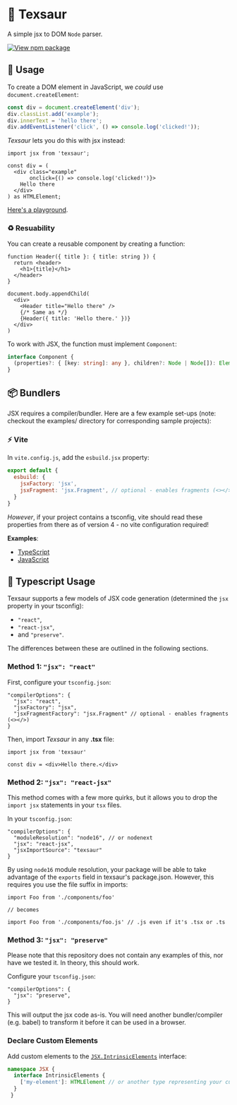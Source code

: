 # 🦖 Texsaur
A simple jsx to DOM `Node` parser.  

[![View npm package](https://img.shields.io/npm/v/texsaur.svg?style=for-the-badge&color=blueviolet)](https://www.npmjs.com/package/texsaur)

## 🚀 Usage
To create a DOM element in JavaScript, we *could* use `document.createElement`:

```ts
const div = document.createElement('div');
div.classList.add('example');
div.innerText = 'hello there';
div.addEventListener('click', () => console.log('clicked!'));
```

*Texsaur* lets you do this with jsx instead:

```tsx
import jsx from 'texsaur';

const div = (
  <div class="example" 
       onclick={() => console.log('clicked!')}>
    Hello there
  </div>
) as HTMLElement;
```

[Here's a playground](https://www.typescriptlang.org/play?target=2&module=1#code/PQKgsAUABCUAICsDOAPKyWRsSkCWAtgA4D2ATgC7qpQBmZJBUA5BQKYpICGArmcwG5cEWjwB2AYwp4SYqACU2E8gBMAFAG8o7FFQC+ALihadFI0gpk8YgOZQ9ASmNYorsmwp85AHiREuYgB8GqZ63sB+AYFCEHrCymIWUABGPBQUslAAvFBqLq7eqemZshIANngSANZZGmpOWYFQDCQUAHRcRERsYioAwgAWeGXq3orKZCraHBRZAER9FdVsUxQDbFAAQmkZYm1zUMCBDnqB+a4X28Vi5+FFu2cQDvGySS1UOXnQF94EXNaPC5A4z3WRxb4FYB-AGQZ4QSAqEgSHgEHrtZIkFQATw6XR6-SGIzU7wcAiAA).


### ♻️ Resuability
You can create a reusable component by creating a function:

```tsx
function Header({ title }: { title: string }) {
  return <header>
    <h1>{title}</h1>
  </header>
}

document.body.appendChild(
  <div>
    <Header title="Hello there" />
    {/* Same as */}
    {Header({ title: 'Hello there.' })}
  </div>
)
```

To work with JSX, the function must implement `Component`:

```ts
interface Component {
  (properties?: { [key: string]: any }, children?: Node | Node[]): Element
}
```

## 📦 Bundlers
JSX requires a compiler/bundler. Here are a few example set-ups (note: checkout the examples/ directory for corresponding sample projects):

### ⚡ Vite

In `vite.config.js`, add the `esbuild.jsx` property:

```js
export default {
  esbuild: {
    jsxFactory: 'jsx',
    jsxFragment: 'jsx.Fragment', // optional - enables fragments (<></>)
  }
}
```

_However_, if your project contains a tsconfig, vite should read these properties from there as of version 4 - no vite configuration required!

**Examples**:

 - [TypeScript](//github.com/ConnorJamesLow/texsaur/tree/main/examples/vite-ts-project)
 - [JavaScript](//github.com/ConnorJamesLow/texsaur/tree/main/examples/vite-project)


## 💙 Typescript Usage
Texsaur supports a few models of JSX code generation (determined the `jsx` property in your tsconfig):
- `"react"`,
- `"react-jsx"`,
- and `"preserve"`.

The differences between these are outlined in the following sections.

### Method 1: `"jsx": "react"`
First, configure your `tsconfig.json`:

```jsonc
"compilerOptions": {
  "jsx": "react",
  "jsxFactory": "jsx", 
  "jsxFragmentFactory": "jsx.Fragment" // optional - enables fragments (<></>)
}
```

Then, import _Texsaur_ in any **.tsx** file:

```tsx
import jsx from 'texsaur'

const div = <div>Hello there.</div>
```

### Method 2: `"jsx": "react-jsx"`
This method comes with a few more quirks, but it allows you to drop the `import jsx` statements in your `tsx` files.  

In your `tsconfig.json`:

```jsonc
"compilerOptions": {
  "moduleResolution": "node16", // or nodenext
  "jsx": "react-jsx",
  "jsxImportSource": "texsaur"
}
```

By using `node16` module resolution, your package will be able to take advantage of the `exports` field in texsaur's package.json. However, this requires you use the file suffix in imports:

```tsx
import Foo from './components/foo'

// becomes

import Foo from './components/foo.js' // .js even if it's .tsx or .ts
```

### Method 3: `"jsx": "preserve"`
Please note that this repository does not contain any examples of this, nor have we tested it. In theory, this should work.  

Configure your `tsconfig.json`:

```jsonc
"compilerOptions": {
  "jsx": "preserve",
}
```

This will output the jsx code as-is. You will need another bundler/compiler (e.g. babel) to transform it before it can be used in a browser.


### Declare Custom Elements

Add custom elements to the [`JSX.IntrinsicElements`](https://www.typescriptlang.org/docs/handbook/jsx.html#intrinsic-elements) interface:

```ts
namespace JSX {
  interface IntrinsicElements {
    ['my-element']: HTMLElement // or another type representing your custom element
  }
 }
```
